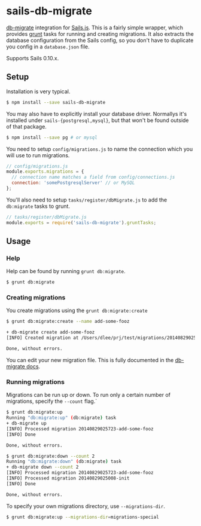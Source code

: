 # sails-db-migrate

[db-migrate][] integration for [Sails.js][]. This is a fairly simple wrapper,
which provides [grunt][] tasks for running and creating migrations. It also
extracts the database configuration from the Sails config, so you don't have to
duplicate you config in a `database.json` file.

Supports Sails 0.10.x.

## Setup

Installation is very typical.

```bash
$ npm install --save sails-db-migrate
```

You may also have to explicitly install your database driver. Normallys it's
installed under `sails-{postgresql,mysql}`, but that won't be found outside of
that package.

```bash
$ npm install --save pg # or mysql
```

You need to setup `config/migrations.js` to name the connection which you will
use to run migrations.

```JavaScript
// config/migrations.js
module.exports.migrations = {
  // connection name matches a field from config/connections.js
  connection: 'somePostgresqlServer' // or MySQL
};
```

You'll also need to setup `tasks/register/dbMigrate.js` to add the `db:migrate`
tasks to grunt.

```JavaScript
// tasks/register/dbMigrate.js
module.exports = require('sails-db-migrate').gruntTasks;
```

## Usage

### Help

Help can be found by running `grunt db:migrate`.

```bash
$ grunt db:migrate
```

### Creating migrations

You create migrations using the `grunt db:migrate:create`

```bash
$ grunt db:migrate:create --name add-some-fooz

+ db-migrate create add-some-fooz
[INFO] Created migration at /Users/dlee/prj/test/migrations/20140829025723-add-some-fooz.js

Done, without errors.
```

You can edit your new migration file. This is fully documented in the
[db-migrate docs][].

### Running migrations

Migrations can be run up or down. To run only a certain number of migrations,
specify the `--count` flag.`

```bash
$ grunt db:migrate:up
Running "db:migrate:up" (db:migrate) task
+ db-migrate up
[INFO] Processed migration 20140829025723-add-some-fooz
[INFO] Done

Done, without errors.

$ grunt db:migrate:down --count 2
Running "db:migrate:down" (db:migrate) task
+ db-migrate down --count 2
[INFO] Processed migration 20140829025723-add-some-fooz
[INFO] Processed migration 20140829025008-init
[INFO] Done

Done, without errors.
```

To specify your own migrations directory, use `--migrations-dir`.

```bash
$ grunt db:migrate:up --migrations-dir=migrations-special
```

 [db-migrate]: https://github.com/kunklejr/node-db-migrate
 [sails.js]: http://sailsjs.org/
 [grunt]: http://gruntjs.com/
 [db-migrate docs]: https://github.com/kunklejr/node-db-migrate#migrations-api
